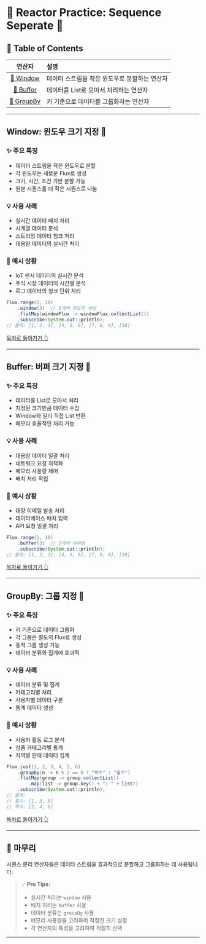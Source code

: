 # 🌟 Reactor Practice: Sequence Seperate 🌟

## 🎯 Table of Contents 
| 연산자 | 설명 |
|:--:|:--|
| [🔄 Window](#window-윈도우-크기-지정-) | 데이터 스트림을 작은 윈도우로 분할하는 연산자 |
| [🌊 Buffer](#buffer-버퍼-크기-지정-) | 데이터를 List로 모아서 처리하는 연산자 |
| [📝 GroupBy](#groupby-그룹-지정-) | 키 기준으로 데이터를 그룹화하는 연산자 |
---

## Window: 윈도우 크기 지정 🔄

### ✨ 주요 특징
- 데이터 스트림을 작은 윈도우로 분할
- 각 윈도우는 새로운 Flux로 생성
- 크기, 시간, 조건 기반 분할 가능
- 원본 시퀀스를 더 작은 시퀀스로 나눔

### 💡 사용 사례 
- 실시간 데이터 배치 처리
- 시계열 데이터 분석
- 스트리밍 데이터 청크 처리
- 대용량 데이터의 실시간 처리

### 📝 예시 상황
- IoT 센서 데이터의 실시간 분석
- 주식 시장 데이터의 시간별 분석
- 로그 데이터의 청크 단위 처리

```java
Flux.range(1, 10)
    .window(3)  // 3개씩 윈도우 생성
    .flatMap(windowFlux -> windowFlux.collectList())
    .subscribe(System.out::println);
// 출력: [1, 2, 3], [4, 5, 6], [7, 8, 9], [10]
```

[목차로 돌아가기 👆](#-table-of-contents)

---

## Buffer: 버퍼 크기 지정 🌊

### ✨ 주요 특징
- 데이터를 List로 모아서 처리
- 지정된 크기만큼 데이터 수집
- Window와 달리 직접 List 반환
- 메모리 효율적인 처리 가능

### 💡 사용 사례
- 대용량 데이터 일괄 처리
- 네트워크 요청 최적화
- 메모리 사용량 제어
- 배치 처리 작업

### 📝 예시 상황
- 대량 이메일 발송 처리
- 데이터베이스 배치 입력
- API 요청 일괄 처리

```java
Flux.range(1, 10)
    .buffer(3)  // 3개씩 버퍼링
    .subscribe(System.out::println);
// 출력: [1, 2, 3], [4, 5, 6], [7, 8, 9], [10]
```

[목차로 돌아가기 👆](#-table-of-contents)

---

## GroupBy: 그룹 지정 📝

### ✨ 주요 특징
- 키 기준으로 데이터 그룹화
- 각 그룹은 별도의 Flux로 생성
- 동적 그룹 생성 가능
- 데이터 분류와 집계에 효과적

### 💡 사용 사례
- 데이터 분류 및 집계
- 카테고리별 처리
- 사용자별 데이터 구분
- 통계 데이터 생성

### 📝 예시 상황
- 사용자 활동 로그 분석
- 상품 카테고리별 통계
- 지역별 판매 데이터 집계

```java
Flux.just(1, 2, 3, 4, 5, 6)
    .groupBy(n -> n % 2 == 0 ? "짝수" : "홀수")
    .flatMap(group -> group.collectList()
        .map(list -> group.key() + ": " + list))
    .subscribe(System.out::println);
// 출력: 
// 홀수: [1, 3, 5]
// 짝수: [2, 4, 6]
```

[목차로 돌아가기 👆](#-table-of-contents)

---

## 💫 마무리

시퀀스 분리 연산자들은 데이터 스트림을 효과적으로 분할하고 그룹화하는 데 사용됩니다.

> 💡 **Pro Tips:**
> - 실시간 처리는 `window` 사용
> - 배치 처리는 `buffer` 사용
> - 데이터 분류는 `groupBy` 사용
> - 메모리 사용량을 고려하여 적절한 크기 설정
> - 각 연산자의 특성을 고려하여 적절히 선택

---